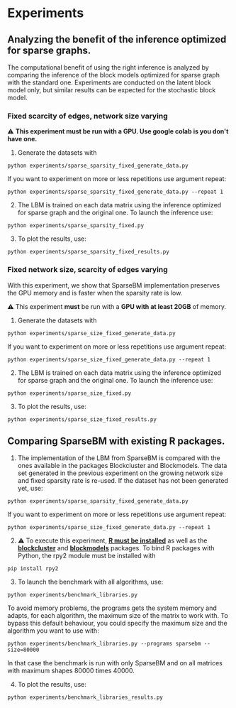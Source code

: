 # Experiments

## Analyzing the benefit of the inference optimized for sparse graphs.

The computational benefit of using the right inference is analyzed by comparing the inference of the block models optimized for sparse graph with the standard one.
Experiments are conducted on the latent block model only, but similar results can be expected for the stochastic block model.

### Fixed scarcity of edges, network size varying
:warning: **This experiment must be run with a GPU. Use google colab is you don't have one.**


1. Generate the datasets with
```
python experiments/sparse_sparsity_fixed_generate_data.py
```
If you want to experiment on more or less repetitions use argument repeat:
```
python experiments/sparse_sparsity_fixed_generate_data.py --repeat 1
```

2. The LBM is trained on each data matrix using the inference optimized for sparse graph and the original one.
To launch the inference use:
```
python experiments/sparse_sparsity_fixed.py
```

3. To plot the results, use:
```
python experiments/sparse_sparsity_fixed_results.py
```


### Fixed network size, scarcity of edges varying

With this experiment, we show that SparseBM implementation preserves the GPU memory and is faster when the sparsity rate is low.

:warning: This experiment **must** be run with a **GPU with at least 20GB** of memory.

1. Generate the datasets with
```
python experiments/sparse_size_fixed_generate_data.py
```
If you want to experiment on more or less repetitions use argument repeat:
```
python experiments/sparse_size_fixed_generate_data.py --repeat 1
```

2. The LBM is trained on each data matrix using the inference optimized for sparse graph and the original one.
To launch the inference use:
```
python experiments/sparse_size_fixed.py
```

3. To plot the results, use:
```
python experiments/sparse_size_fixed_results.py
```


## Comparing SparseBM with existing R packages.

1. The implementation of the LBM from SparseBM is compared with the ones available in the packages Blockcluster and Blockmodels.
The data set generated in the previous experiment on the growing network size and fixed sparsity rate is re-used. If the dataset has not been generated yet, use:
```
python experiments/sparse_sparsity_fixed_generate_data.py
```
If you want to experiment on more or less repetitions use argument repeat:
```
python experiments/sparse_size_fixed_generate_data.py --repeat 1
```

2. :warning: To execute this experiment, **[R must be installed](https://cran.r-project.org/bin/linux/ubuntu/README.html)** as well as the **[blockcluster](https://cran.r-project.org/web/packages/blockcluster/index.html)** and **[blockmodels](https://cran.r-project.org/web/packages/blockmodels/index.html)** packages.
To bind R packages with Python, the rpy2 module must be installed with
```
pip install rpy2
```

3. To launch the benchmark with all algorithms, use:
```
python experiments/benchmark_libraries.py
```
To avoid memory problems, the programs gets the system memory and adapts, for each algorithm, the maximum size of the matrix to work with.
To bypass  this default behaviour, you could specify the maximum size and the algorithm you want to use with:
```
python experiments/benchmark_libraries.py --programs sparsebm --size=80000
```
In that case the benchmark is run with only SparseBM and on all matrices with maximum shapes 80000 times 40000.

4. To plot the results, use:
```
python experiments/benchmark_libraries_results.py
```
